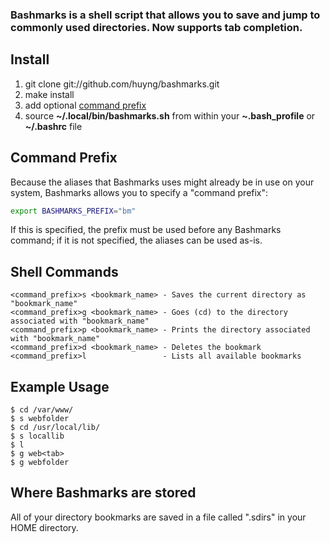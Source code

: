 ### Bashmarks is a shell script that allows you to save and jump to commonly used directories. Now supports tab completion.

## Install

1. git clone git://github.com/huyng/bashmarks.git
2. make install
3. add optional [command prefix](#command-prefix)
4. source **~/.local/bin/bashmarks.sh** from within your **~.bash\_profile** or **~/.bashrc** file

## Command Prefix

Because the aliases that Bashmarks uses might already be in use on your system, Bashmarks allows you
to specify a "command prefix":

```bash
export BASHMARKS_PREFIX="bm"
```

If this is specified, the prefix must be used before any Bashmarks command; if it is not specified,
the aliases can be used as-is.

## Shell Commands

    <command_prefix>s <bookmark_name> - Saves the current directory as "bookmark_name"
    <command_prefix>g <bookmark_name> - Goes (cd) to the directory associated with "bookmark_name"
    <command_prefix>p <bookmark_name> - Prints the directory associated with "bookmark_name"
    <command_prefix>d <bookmark_name> - Deletes the bookmark
    <command_prefix>l                 - Lists all available bookmarks
    
## Example Usage

    $ cd /var/www/
    $ s webfolder
    $ cd /usr/local/lib/
    $ s locallib
    $ l
    $ g web<tab>
    $ g webfolder

## Where Bashmarks are stored
    
All of your directory bookmarks are saved in a file called ".sdirs" in your HOME directory.
